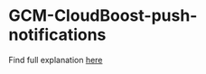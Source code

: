 # GCM-CloudBoost-push-notifications
Find full explanation [here](http://egima.blogspot.ug/2016/03/androidcloudboost-push-notifications.html)
